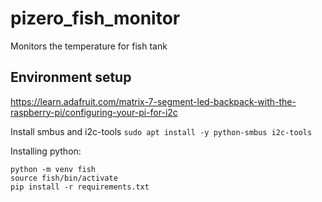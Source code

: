 # pizero_fish_monitor
Monitors the temperature for fish tank


## Environment setup
https://learn.adafruit.com/matrix-7-segment-led-backpack-with-the-raspberry-pi/configuring-your-pi-for-i2c

Install smbus and i2c-tools
```sudo apt install -y python-smbus i2c-tools```

Installing python:
```
python -m venv fish
source fish/bin/activate
pip install -r requirements.txt
```

